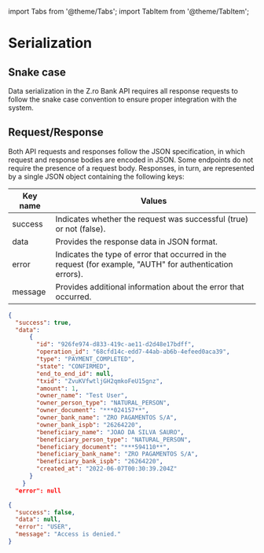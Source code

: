 import Tabs from '@theme/Tabs';
import TabItem from '@theme/TabItem';

# Serialization

## Snake case

Data serialization in the Z.ro Bank API requires all response requests to follow the snake case convention to ensure proper integration with the system.

## Request/Response

Both API requests and responses follow the JSON specification, in which request and response bodies are encoded in JSON. Some endpoints do not require the presence of a request body. Responses, in turn, are represented by a single JSON object containing the following keys:

| Key name | Values                                                                                                    |
| -------- | --------------------------------------------------------------------------------------------------------- |
| success  | Indicates whether the request was successful (true) or not (false).                                       |
| data     | Provides the response data in JSON format.                                                                |
| error    | Indicates the type of error that occurred in the request (for example, "AUTH" for authentication errors). |
| message  | Provides additional information about the error that occurred.                                            |

<Tabs>
<TabItem value='js' label='200'>

```json title="Example of JSON response:"
{
  "success": true,
  "data":
      {
        "id": "926fe974-d833-419c-ae11-d2d48e17bdff",
        "operation_id": "68cfd14c-edd7-44ab-ab6b-4efeed0aca39",
        "type": "PAYMENT_COMPLETED",
        "state": "CONFIRMED",
        "end_to_end_id": null,
        "txid": "ZvuKVfwtljGH2qmkoFeU15gnz",
        "amount": 1,
        "owner_name": "Test User",
        "owner_person_type": "NATURAL_PERSON",
        "owner_document": "***024157**",
        "owner_bank_name": "ZRO PAGAMENTOS S/A",
        "owner_bank_ispb": "26264220",
        "beneficiary_name": "JOAO DA SILVA SAURO",
        "beneficiary_person_type": "NATURAL_PERSON",
        "beneficiary_document": "***594110**",
        "beneficiary_bank_name": "ZRO PAGAMENTOS S/A",
        "beneficiary_bank_ispb": "26264220",
        "created_at": "2022-06-07T00:30:39.204Z"
      }
    }
  "error": null
```

</TabItem>

<TabItem value='js1' label='400'>

```json title="Example of JSON response:"
{
  "success": false,
  "data": null,
  "error": "USER",
  "message": "Access is denied."
}
```

</TabItem>
</Tabs>

